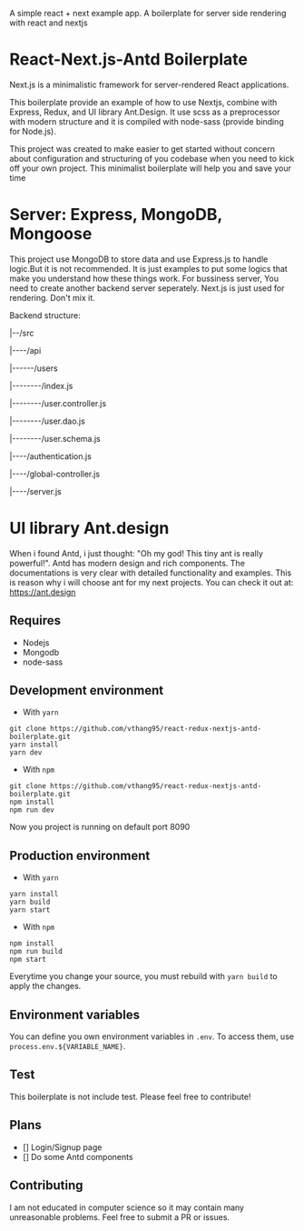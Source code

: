 A simple react + next example app. A boilerplate for server side rendering with react and nextjs

# React-Next.js-Antd Boilerplate

Next.js is a minimalistic framework for server-rendered React applications.

This boilerplate provide an example of how to use Nextjs, combine with Express, Redux, and UI library Ant.Design.
It use scss as a preprocessor with modern structure and it is compiled with node-sass (provide binding for Node.js).

This project was created to make easier to get started without concern about configuration and structuring of you codebase
when you need to kick off your own project. This minimalist boilerplate will help you and save your time

# Server: Express, MongoDB, Mongoose

This project use MongoDB to store data and use Express.js to handle logic.But it is not recommended. It is just examples to put some logics
that make you understand how these things work. For bussiness server, You need to create another backend server seperately. Next.js is just used for rendering. Don't mix it.

Backend structure:

|--/src

|----/api

|------/users

|--------/index.js

|--------/user.controller.js

|--------/user.dao.js

|--------/user.schema.js

|----/authentication.js

|----/global-controller.js

|----/server.js

# UI library Ant.design

When i found Antd, i just thought: "Oh my god! This tiny ant is really powerful!". Antd has modern design and rich components. The documentations is very clear with detailed functionality and examples. This is reason why i will choose ant for my next projects.
You can check it out at: https://ant.design

## Requires
- Nodejs
- Mongodb
- node-sass

## Development environment

- With `yarn`

```
git clone https://github.com/vthang95/react-redux-nextjs-antd-boilerplate.git
yarn install
yarn dev
```

- With `npm`

```
git clone https://github.com/vthang95/react-redux-nextjs-antd-boilerplate.git
npm install
npm run dev
```

Now you project is running on default port 8090

## Production environment

- With `yarn`

```
yarn install
yarn build
yarn start
```

- With `npm`

```
npm install
npm run build
npm start
```

Everytime you change your source, you must rebuild with `yarn build` to apply the changes.

## Environment variables

You can define you own environment variables in `.env`. To access them, use `process.env.${VARIABLE_NAME}`.

## Test

This boilerplate is not include test. Please feel free to contribute!

## Plans
- [] Login/Signup page
- [] Do some Antd components

## Contributing

I am not educated in computer science so it may contain many unreasonable problems. Feel free to submit a PR or issues.

